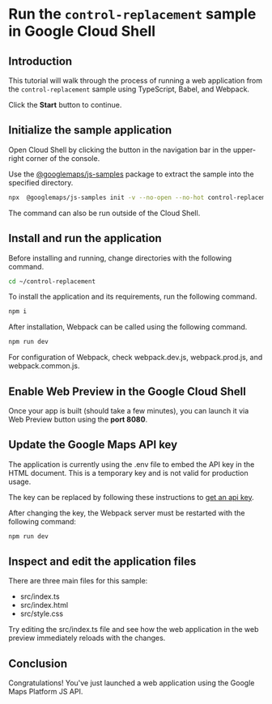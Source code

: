 # Run the `control-replacement` sample in Google Cloud Shell

<walkthrough-tutorial-duration duration="10"/>

## Introduction

This tutorial will walk through the process of running a web application from
the `control-replacement` sample using TypeScript, Babel, and Webpack.

Click the **Start** button to continue.

## Initialize the sample application

Open Cloud Shell by clicking the
<walkthrough-cloud-shell-icon></walkthrough-cloud-shell-icon> button in the
navigation bar in the upper-right corner of the console.

Use the [@googlemaps/js-samples](https://www.npmjs.com/package/@googlemaps/js-samples) package to 
extract the sample into the specified directory.

```bash
npx  @googlemaps/js-samples init -v --no-open --no-hot control-replacement ~/control-replacement
```

The command can also be run outside of the Cloud Shell.

## Install and run the application

Before installing and running, change directories with the following command.

```bash
cd ~/control-replacement
```

To install the application and its requirements, run the following command.

```bash
npm i
```

After installation, Webpack can be called using the following command.

```bash
npm run dev
```

For configuration of Webpack, check
<walkthrough-editor-open-file filePath="control-replacement/webpack.dev.js">webpack.dev.js</walkthrough-editor-open-file>,
<walkthrough-editor-open-file filePath="control-replacement/webpack.prod.js">webpack.prod.js</walkthrough-editor-open-file>,
and
<walkthrough-editor-open-file filePath="control-replacement/webpack.common.js">webpack.common.js</walkthrough-editor-open-file>.

## Enable Web Preview in the Google Cloud Shell

Once your app is built (should take a few minutes), you can launch it via
<walkthrough-spotlight-pointer target="cloudshell" spotlightId="devshell-web-preview-button">Web
Preview button</walkthrough-spotlight-pointer> using the **port 8080**.

## Update the Google Maps API key

The application is currently using the
<walkthrough-editor-open-file filePath="control-replacement/.env">.env</walkthrough-editor-open-file>
file to embed the API key in the HTML document. This is a temporary key and is
not valid for production usage.

The key can be replaced by following these instructions to
[get an api key](https://developers.google.com/maps/documentation/javascript/get-api-key).

After changing the key, the Webpack server must be restarted with the following
command:

```bash
npm run dev
```

## Inspect and edit the application files

There are three main files for this sample:

*   <walkthrough-editor-open-file filePath="control-replacement/src/index.ts">src/index.ts</walkthrough-editor-open-file>
*   <walkthrough-editor-open-file filePath="control-replacement/src/index.html">src/index.html</walkthrough-editor-open-file>
*   <walkthrough-editor-open-file filePath="control-replacement/src/style.css">src/style.css</walkthrough-editor-open-file>

Try editing the <walkthrough-editor-open-file filePath="control-replacement/src/index.ts">src/index.ts</walkthrough-editor-open-file> file and see how the web application in the web preview immediately reloads with the changes.

## Conclusion

<walkthrough-conclusion-trophy></walkthrough-conclusion-trophy>

Congratulations! You've just launched a web application using the Google Maps
Platform JS API.
